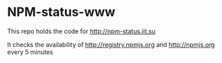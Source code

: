 # NPM-status-www

This repo holds the code for http://npm-status.jit.su

It checks the availability of http://registry.npmjs.org and http://npmjs.org every 5 minutes
